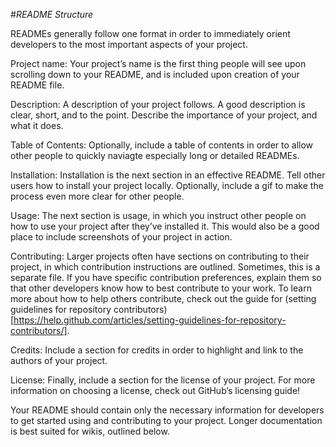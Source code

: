 #_README Structure_

READMEs generally follow one format in order to immediately orient developers to the most important aspects of your project.

Project name: Your project’s name is the first thing people will see upon scrolling down to your README, and is included upon creation of your README file.

Description: A description of your project follows. A good description is clear, short, and to the point. Describe the importance of your project, and what it does.

Table of Contents: Optionally, include a table of contents in order to allow other people to quickly naviagte especially long or detailed READMEs.

Installation: Installation is the next section in an effective README. Tell other users how to install your project locally. Optionally, include a gif to make the process even more clear for other people.

Usage: The next section is usage, in which you instruct other people on how to use your project after they’ve installed it. This would also be a good place to include screenshots of your project in action.

Contributing: Larger projects often have sections on contributing to their project, in which contribution instructions are outlined. Sometimes, this is a separate file. If you have specific contribution preferences, explain them so that other developers know how to best contribute to your work. To learn more about how to help others contribute, check out the guide for (setting guidelines for repository contributors)[https://help.github.com/articles/setting-guidelines-for-repository-contributors/].

Credits: Include a section for credits in order to highlight and link to the authors of your project.

License: Finally, include a section for the license of your project. For more information on choosing a license, check out GitHub’s licensing guide!

Your README should contain only the necessary information for developers to get started using and contributing to your project. Longer documentation is best suited for wikis, outlined below.

